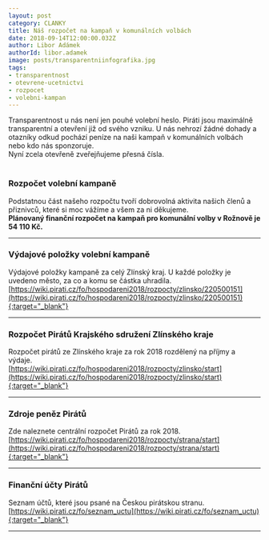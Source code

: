 ```yaml
---
layout: post
category: CLANKY
title: Náš rozpočet na kampaň v komunálních volbách
date: 2018-09-14T12:00:00.032Z
author: Libor Adámek
authorId: libor.adamek
image: posts/transparentniinfografika.jpg
tags: 
- transparentnost
- otevrene-ucetnictvi
- rozpocet 
- volebni-kampan
---
```

Transparentnost u nás není jen pouhé volební heslo. Piráti jsou maximálně transparentní a otevření již od svého vzniku. 
U nás nehrozí žádné dohady a otazníky odkud pochází peníze na naši kampaň v komunálních volbách nebo kdo nás sponzoruje.<br /> 
Nyní zcela otevřeně zveřejňujeme přesná čísla.<br /><br />


### Rozpočet volební kampaně
Podstatnou část našeho rozpočtu tvoří dobrovolná aktivita našich členů a přiznivců, které si moc vážíme a všem za ni děkujeme.<br />
**Plánovaný finanční rozpočet na kampaň pro komunální volby v Rožnově je 54 110 Kč.**

---

### Výdajové položky volební kampaně
Výdajové položky kampaně za celý Zlínský kraj. U každé položky je uvedeno město, za co a komu se částka uhradila.<br />
[https://wiki.pirati.cz/fo/hospodareni2018/rozpocty/zlinsko/220500151](https://wiki.pirati.cz/fo/hospodareni2018/rozpocty/zlinsko/220500151){:target="_blank"}

---

### Rozpočet Pirátů Krajského sdružení Zlínského kraje
Rozpočet pirátů ze Zlínského kraje za rok 2018 rozdělený na příjmy a výdaje.<br />
[https://wiki.pirati.cz/fo/hospodareni2018/rozpocty/zlinsko/start](https://wiki.pirati.cz/fo/hospodareni2018/rozpocty/zlinsko/start){:target="_blank"}

---

### Zdroje peněz Pirátů
Zde naleznete centrální rozpočet Pirátů za rok 2018.<br />
[https://wiki.pirati.cz/fo/hospodareni2018/rozpocty/strana/start](https://wiki.pirati.cz/fo/hospodareni2018/rozpocty/strana/start){:target="_blank"}

---

### Finanční účty Pirátů
Seznam účtů, které jsou psané na Českou pirátskou stranu.<br />
[https://wiki.pirati.cz/fo/seznam_uctu](https://wiki.pirati.cz/fo/seznam_uctu){:target="_blank"}

- - -
